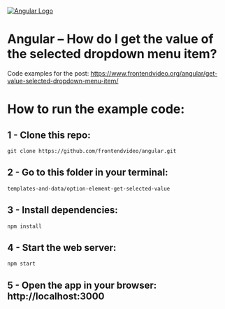 [![Angular Logo](https://www.frontendvideo.org/wp-content/uploads/angular-logo-200-200x160.png)](https://www.frontendvideo.org/angular/get-value-selected-dropdown-menu-item/)

# Angular – How do I get the value of the selected dropdown menu item?
Code examples for the post: https://www.frontendvideo.org/angular/get-value-selected-dropdown-menu-item/

# How to run the example code:

## 1 - Clone this repo:

```
git clone https://github.com/frontendvideo/angular.git
```
##  2 - Go to this folder in your terminal:

```
templates-and-data/option-element-get-selected-value
```

## 3 - Install dependencies:

```
npm install
```

## 4 - Start the web server:

```
npm start
```

## 5 - Open the app in your browser: **http://localhost:3000**



